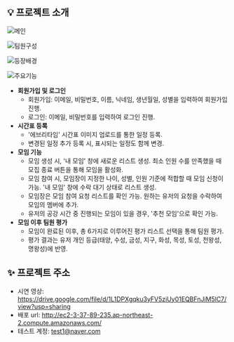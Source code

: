 ## 💡 프로젝트 소개
![메인](https://github.com/CSID-DGU/2024-01-CSC4004-03-TrueEducation/assets/101847669/8e9ace3f-0ef0-42af-9f2d-a8ece01f7c9f)

![팀원구성](https://github.com/CSID-DGU/2024-01-CSC4004-03-TrueEducation/assets/101847669/ff4cec6b-e7f2-429f-81db-0439ec0001d8)

![등장배경](https://github.com/CSID-DGU/2024-01-CSC4004-03-TrueEducation/assets/101847669/5c4b0200-814b-4abb-ab38-36db7edc28fd)

![주요기능](https://github.com/CSID-DGU/2024-01-CSC4004-03-TrueEducation/assets/101847669/12e3bdf0-553c-4d7a-9375-ddf8fb0fa3cf)

- **회원가입 및 로그인**
  - 회원가입: 이메일, 비밀번호, 이름, 닉네임, 생년월일, 성별을 입력하여 회원가입 진행.
  - 로그인: 이메일, 비밀번호를 입력하여 로그인 진행.
- **시간표 등록**
  - '에브리타임' 시간표 이미지 업로드를 통한 일정 등록.
  - 변경된 일정 추가 등록 시, 표시되는 일정도 함께 변경.
- **모임 기능**
  - 모임 생성 시, '내 모임' 창에 새로운 리스트 생성. 최소 인원 수를 만족했을 때 모집 종료 버튼을 통해 모임을 활성화.
  - 모임 참여 시, 모임장이 지정한 나이, 성별, 인원 기준에 적합할 때 모임 신청이 가능. '내 모임' 창에 수락 대기 상태로 리스트 생성.
  - 모임장은 모임 참여 요청 리스트를 확인 가능. 원하는 유저의 요청을 수락하여 모임의 멤버에 추가.
  - 유저의 공강 시간 중 진행되는 모임이 있을 경우, '추천 모임'으로 확인 가능.
- **모임 이후 팀원 평가**
  - 모임이 완료된 이후, 총 6가지로 이루어진 평가 리스트 선택을 통해 팀원 평가.
  - 평가 결과는 유저 개인 등급(태양, 수성, 금성, 지구, 화성, 목성, 토성, 천왕성, 명왕성)에 반영.
  
 
## ✨ 프로젝트 주소
- 시연 영상: https://drive.google.com/file/d/1L1DPXgqku3yFV5ziUy01EQBFnJiM5lC7/view?usp=sharing
- 배포 url: http://ec2-3-37-89-235.ap-northeast-2.compute.amazonaws.com/ 
- 테스트 계정: test1@naver.com
